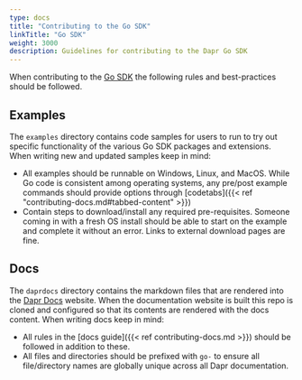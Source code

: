 ```yaml
---
type: docs
title: "Contributing to the Go SDK"
linkTitle: "Go SDK"
weight: 3000
description: Guidelines for contributing to the Dapr Go SDK
---
```


When contributing to the [Go SDK](https://github.com/liuxd6825/dapr-go-sdk) the following rules and best-practices should be followed.

## Examples

The `examples` directory contains code samples for users to run to try out specific functionality of the various Go SDK packages and extensions. When writing new and updated samples keep in mind:

- All examples should be runnable on Windows, Linux, and MacOS. While Go code is consistent among operating systems, any pre/post example commands should provide options through [codetabs]({{< ref "contributing-docs.md#tabbed-content" >}})
- Contain steps to download/install any required pre-requisites. Someone coming in with a fresh OS install should be able to start on the example and complete it without an error. Links to external download pages are fine.

## Docs

The `daprdocs` directory contains the markdown files that are rendered into the [Dapr Docs](https://docs.dapr.io) website. When the documentation website is built this repo is cloned and configured so that its contents are rendered with the docs content. When writing docs keep in mind:

   - All rules in the [docs guide]({{< ref contributing-docs.md >}}) should be followed in addition to these.
   - All files and directories should be prefixed with `go-` to ensure all file/directory names are globally unique across all Dapr documentation.
